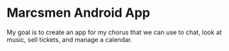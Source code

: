 # Marcsmen Android App
My goal is to create an app for my chorus that we can use to chat, look at music, sell tickets, and manage a calendar.
